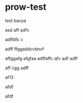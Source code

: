 # prow-test
test
bavya

asd
aff
adfv


adffdfc c

adff
ffggaddcvbnvf

affggafg
afgfaa
adffaffc
qfv
adf
adff

aff
cgg
adff


af13


afdf

afdf

